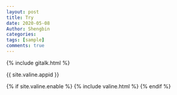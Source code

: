 ```yaml
---
layout: post
title: Try
date: 2020-05-08
Author: Shengbin
categories: 
tags: [sample]
comments: true
---
```


{% include gitalk.html %}

{{ site.valine.appid }}
<!-- Valine 评论框 start -->
{% if site.valine.enable %}
  {% include valine.html %}
{% endif %}
<!-- Valine 评论框 end -->